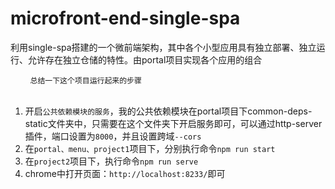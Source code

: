 # microfront-end-single-spa
利用single-spa搭建的一个微前端架构，其中各个小型应用具有独立部署、独立运行、允许存在独立仓储的特性。由portal项目实现各个应用的组合

&nbsp;&nbsp;&nbsp;&nbsp;&nbsp;&nbsp;&nbsp;&nbsp;`总结一下这个项目运行起来的步骤`  
<br>
1. 开启`公共依赖模块的服务`，我的公共依赖模块在portal项目下common-deps-static文件夹中，只需要在这个文件夹下开启服务即可，可以通过http-server插件，端口设置为`8000`，并且设置跨域`--cors`
2. 在`portal、menu、project1`项目下，分别执行命令`npm run start`
3. 在`project2`项目下，执行命令`npm run serve`
4. chrome中打开页面：`http://localhost:8233/`即可
